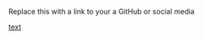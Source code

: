 Replace this with a link to your a GitHub or social media 

[text](https://aswathygs/markdown-portfolio.com)

